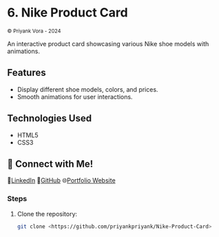 
# **6. Nike Product Card**
<small>&copy; Priyank Vora - 2024</small>

An interactive product card showcasing various Nike shoe models with animations.

## Features
- Display different shoe models, colors, and prices.
- Smooth animations for user interactions.

## Technologies Used
- HTML5
- CSS3


## 🔗 Connect with Me!
💼[LinkedIn](https://www.linkedin.com/in/priyankpvora/)
🌟[GitHub](https://github.com/priyankpriyank)
🌐[Portfolio Website](https://priyank-vora.netlify.app/)

### Steps  
1. Clone the repository:  
   ```bash
   git clone <https://github.com/priyankpriyank/Nike-Product-Card>
